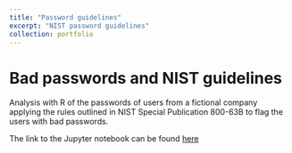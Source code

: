 ```yaml
---
title: "Password guidelines"
excerpt: "NIST password guidelines"
collection: portfolio
---
```


# Bad passwords and NIST guidelines

Analysis with R of the passwords of users from a fictional company applying the rules outlined in NIST Special Publication 800-63B to flag the users with bad passwords.


The link to the Jupyter notebook can be found [here](https://github.com/SucismitaChutia/SucismitaChutia.github.io/blob/master/_portfolio/Bad%20passwords%20and%20NIST%20guidelines.ipynb)


